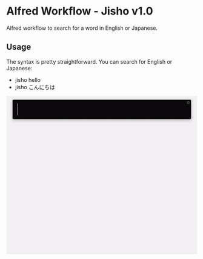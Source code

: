 Alfred Workflow - Jisho v1.0
==========================

Alfred workflow to search for a word in English or Japanese.

Usage
----------

The syntax is pretty straightforward. You can search for English or Japanese:

 - jisho hello
 - jisho こんにちは

![jisho screenshot](https://raw.githubusercontent.com/kylesezhi/alfred-jisho/master/jisho.gif "jisho screenshot")
